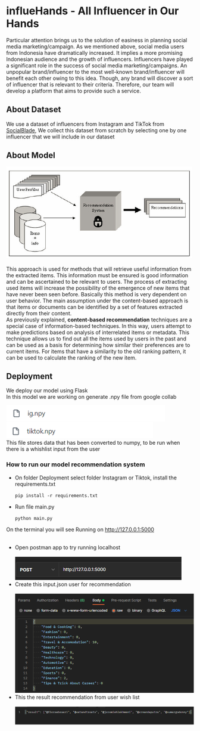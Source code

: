 # influeHands - All Influencer in Our Hands
Particular attention brings us to the solution of easiness in planning social media marketing/campaign. As we mentioned above, social media users from Indonesia have dramatically increased. It implies a more promising Indonesian audience and the growth of influencers. Influencers have played a significant role in the success of social media marketing/campaigns. An unpopular brand/influencer to the most well-known brand/influencer will benefit each other owing to this idea. Though, any brand will discover a sort of influencer that is relevant to their criteria. Therefore, our team will develop a platform that aims to provide such a service.

## About Dataset
We use a dataset of influencers from Instagram and TikTok from [SocialBlade](https://socialblade.com/), We collect this dataset from scratch by selecting one by one influencer that we will include in our dataset

## About Model

[![](https://raw.githubusercontent.com/fachrul-rh/influeHands-ML/main/Assets/content-based.png)](https://github.com/fachrul-rh/influeHands-ML)
<br>
<br>
This approach is used for methods that will retrieve useful information from the extracted items. This information must be ensured is good information and can be ascertained to be relevant to users. The process of extracting used items will increase the possibility of the emergence of new items that have never been seen before. Basically this method is very dependent on user behavior. The main assumption under the content-based approach is that items or documents can be identified by a set of features extracted directly from their content.<br>
As previously explained, **content-based recommendation** techniques are a special case of information-based techniques. In this way, users attempt to make predictions based on analysis of interrelated items or metadata. This technique allows us to find out all the items used by users in the past and can be used as a basis for determining how similar their preferences are to current items. For items that have a similarity to the old ranking pattern, it can be used to calculate the ranking of the new item.

## Deployment
We deploy our model using Flask
<br>
In this model we are working on generate .npy file from google collab
<br>

[![](https://raw.githubusercontent.com/fachrul-rh/influeHands-ML/main/Assets/ig.png)](https://github.com/fachrul-rh/influeHands-ML)
[![](https://raw.githubusercontent.com/fachrul-rh/influeHands-ML/main/Assets/tiktok.png)](https://github.com/fachrul-rh/influeHands-ML)
<br>
This file stores data that has been converted to numpy, to be run when there is a whishlist input from the user

### How to run our model recommendation system
- On folder Deployment select folder Instagram or Tiktok, install the requirements.txt
  ``` 
  pip install -r requirements.txt
  ```
- Run file main.py
  ```
  python main.py
  ```
On the terminal you will see Running on http://127.0.0.1:5000 <br>
<br>
- Open postman app to try running localhost <br><br>
[![](https://raw.githubusercontent.com/fachrul-rh/influeHands-ML/main/Assets/post.png)](https://github.com/fachrul-rh/influeHands-ML)<br>
- Create this input.json user for recommendation <br><br>
[![](https://raw.githubusercontent.com/fachrul-rh/influeHands-ML/main/Assets/input.png)](https://github.com/fachrul-rh/influeHands-ML)<br>
- This the result recommendation from user wish list <br><br>
[![](https://raw.githubusercontent.com/fachrul-rh/influeHands-ML/main/Assets/result.png)](https://github.com/fachrul-rh/influeHands-ML)
